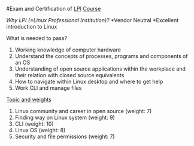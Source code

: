 #Exam and Certification of [LPI](http://www.lpi.org/)
[Course](https://linuxacademy.com/cp/modules/view/id/38)

*Why LPI (=Linux Professional Institution)?*
*Vendor Neutral
*Excellent introduction to Linux

What is needed to pass?
1. Working knowledge of computer hardware
2. Understand the concepts of processes, programs and components of an OS
3. Understanding of open source applications within the workplace and their relation with closed source equivalents
4. How to navigate within Linux desktop and where to get help
5. Work CLI and manage files

[Topic and weights](https://www.lpi.org/study-resources/linux-essentials-exam-objectives/)
1. Linux community and career in open source (weight: 7)
2. Finding way on Linux system (weight: 9)
3. CLI (weight: 10)
4. Linux OS (weight: 8)
5. Security and file permissions (weight: 7)


